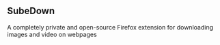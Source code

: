 ## SubeDown

A completely private and open-source Firefox extension for downloading images and video on webpages